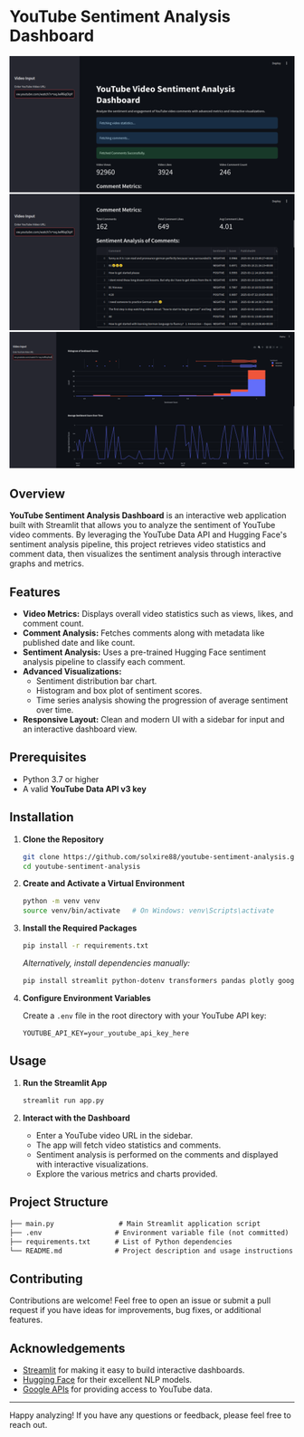 # YouTube Sentiment Analysis Dashboard

![YouTube Sentiment Analysis Dashboard](/assets/ss1.png)
![](/assets/ss2.png)
![](/assets/ss3.png)


## Overview

**YouTube Sentiment Analysis Dashboard** is an interactive web application built with Streamlit that allows you to analyze the sentiment of YouTube video comments. By leveraging the YouTube Data API and Hugging Face's sentiment analysis pipeline, this project retrieves video statistics and comment data, then visualizes the sentiment analysis through interactive graphs and metrics.

## Features

- **Video Metrics:** Displays overall video statistics such as views, likes, and comment count.
- **Comment Analysis:** Fetches comments along with metadata like published date and like count.
- **Sentiment Analysis:** Uses a pre-trained Hugging Face sentiment analysis pipeline to classify each comment.
- **Advanced Visualizations:**
  - Sentiment distribution bar chart.
  - Histogram and box plot of sentiment scores.
  - Time series analysis showing the progression of average sentiment over time.
- **Responsive Layout:** Clean and modern UI with a sidebar for input and an interactive dashboard view.

## Prerequisites

- Python 3.7 or higher
- A valid **YouTube Data API v3 key**

## Installation

1. **Clone the Repository**

   ```bash
   git clone https://github.com/solxire88/youtube-sentiment-analysis.git
   cd youtube-sentiment-analysis
   ```

2. **Create and Activate a Virtual Environment**

   ```bash
   python -m venv venv
   source venv/bin/activate   # On Windows: venv\Scripts\activate
   ```

3. **Install the Required Packages**

   ```bash
   pip install -r requirements.txt
   ```

   *Alternatively, install dependencies manually:*

   ```bash
   pip install streamlit python-dotenv transformers pandas plotly google-api-python-client
   ```

4. **Configure Environment Variables**

   Create a `.env` file in the root directory with your YouTube API key:

   ```dotenv
   YOUTUBE_API_KEY=your_youtube_api_key_here
   ```

## Usage

1. **Run the Streamlit App**

   ```bash
   streamlit run app.py
   ```

2. **Interact with the Dashboard**

   - Enter a YouTube video URL in the sidebar.
   - The app will fetch video statistics and comments.
   - Sentiment analysis is performed on the comments and displayed with interactive visualizations.
   - Explore the various metrics and charts provided.

## Project Structure

```
├── main.py                # Main Streamlit application script
├── .env                  # Environment variable file (not committed)
├── requirements.txt      # List of Python dependencies
└── README.md             # Project description and usage instructions
```

## Contributing

Contributions are welcome! Feel free to open an issue or submit a pull request if you have ideas for improvements, bug fixes, or additional features.


## Acknowledgements

- [Streamlit](https://streamlit.io/) for making it easy to build interactive dashboards.
- [Hugging Face](https://huggingface.co/) for their excellent NLP models.
- [Google APIs](https://developers.google.com/youtube/v3) for providing access to YouTube data.

---

Happy analyzing! If you have any questions or feedback, please feel free to reach out.

